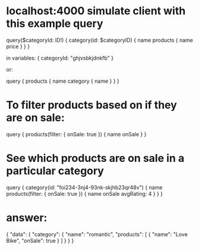 # localhost:4000 simulate client with this example query

query($categoryId: ID!) {
  category(id: $categoryID) {
    name
    products {
      name
      price
    }
  }
}

in variables:
{
  categoryId: "ghjvsbkjdnkfb"
}

or:

query {
  products {
    name
    category {
      name
    }
  }
}

# To filter products based on if they are on sale:

query {
  products(filter: {
    onSale: true
    }) {
     name
     onSale
   }
}

# See which products are on sale in a particular category 

query {
 category(id: "foi234-3nj4-93nk-skjhb23qr48v") {
   name
   products(filter: {
     onSale: true
   }) {
     name
     onSale
     avgRating: 4
   }
 }
}

# answer:

{
  "data": {
    "category": {
      "name": "romantic",
      "products": [
        {
          "name": "Love Bike",
          "onSale": true
        }
      ]
    }
  }
}